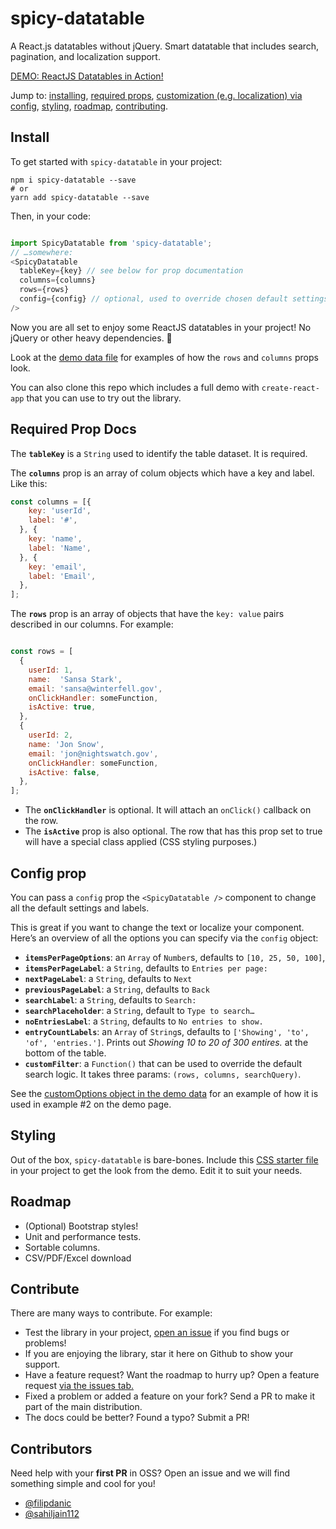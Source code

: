 # spicy-datatable

A React.js datatables without jQuery. Smart datatable that includes search, pagination, and localization support.

[DEMO: ReactJS Datatables in Action!](https://build-gjktjxoelm.now.sh)

Jump to: [installing](#install), [required props](#required-prop-docs), [customization (e.g. localization) via config](#config-prop), [styling](#styling), [roadmap](#roadmap), [contributing](#contribute).

## Install

To get started with `spicy-datatable` in your project:

```
npm i spicy-datatable --save
# or
yarn add spicy-datatable --save
```

Then, in your code:

```javascript

import SpicyDatatable from 'spicy-datatable';
// …somewhere:
<SpicyDatatable
  tableKey={key} // see below for prop documentation
  columns={columns}
  rows={rows}
  config={config} // optional, used to override chosen default settings/labels
/>

```

Now you are all set to enjoy some ReactJS datatables in your project! No jQuery or other heavy dependencies. 🙌

Look at the [demo data file](https://github.com/filipdanic/spicy-datatable/blob/master/src/demo-data.js) for examples of how the `rows` and `columns` props look.

You can also clone this repo which includes a full demo with `create-react-app` that you can use to try out the library.

## Required Prop Docs

The **`tableKey`** is a `String` used to identify the table dataset. It is required.

The **`columns`** prop is an array of colum objects which have a key and label. Like this:

```javascript
const columns = [{
    key: 'userId',
    label: '#',
  }, {
    key: 'name',
    label: 'Name',
  }, {
    key: 'email',
    label: 'Email',
  },
];
```

The **`rows`** prop is an array of objects that have the `key: value` pairs described in our columns. For example:

```javascript

const rows = [
  {
    userId: 1,
    name:  'Sansa Stark',
    email: 'sansa@winterfell.gov',
    onClickHandler: someFunction,
    isActive: true,
  },
  {
    userId: 2,
    name: 'Jon Snow',
    email: 'jon@nightswatch.gov',
    onClickHandler: someFunction,
    isActive: false,
  },
];
```

- The **`onClickHandler`** is optional. It will attach an `onClick()` callback on the row.
- The **`isActive`** prop is also optional. The row that has this prop set to true will have a special class applied (CSS styling purposes.)

## Config prop

You can pass a `config` prop the `<SpicyDatatable />` component to change all the default settings and labels.

This is great if you want to change the text or localize your component. Here’s an overview of all the options you can specify via the `config` object:

- **`itemsPerPageOptions`**: an `Array` of `Number`s, defaults to `[10, 25, 50, 100]`,
- **`itemsPerPageLabel`**: a `String`, defaults to `Entries per page:`
- **`nextPageLabel`**: a `String`, defaults to `Next`
- **`previousPageLabel`**: a `String`, defaults to `Back`
- **`searchLabel`**: a `String`, defaults to `Search:`
- **`searchPlaceholder`**: a `String`, default to `Type to search…`
- **`noEntriesLabel`**: a `String`, defaults to `No entries to show.`
- **`entryCountLabels`**: an `Array` of `String`s, defaults to `['Showing', 'to', 'of', 'entries.']`. Prints out _Showing 10 to 20 of 300 entires._ at the bottom of the table.
- **`customFilter`**: a `Function()` that can be used to override the default search logic. It takes three params: `(rows, columns, searchQuery)`.

See the [customOptions object in the demo data](https://github.com/filipdanic/spicy-datatable/blob/master/src/demo-data.js) for an example of how it is used in example #2 on the demo page.

## Styling

Out of the box, `spicy-datatable` is bare-bones. Include this [CSS starter file](https://github.com/filipdanic/spicy-datatable/blob/master/src/sample-styles.css) in your project to get the look from the demo. Edit it to suit your needs.

## Roadmap

- (Optional) Bootstrap styles!
- Unit and performance tests.
- Sortable columns.
- CSV/PDF/Excel download

## Contribute

There are many ways to contribute. For example:

- Test the library in your project, [open an issue](https://github.com/filipdanic/spicy-datatable/issues/new) if you find bugs or problems!
- If you are enjoying the library, star it here on Github to show your support.
- Have a feature request? Want the roadmap to hurry up? Open a feature request [via the issues tab.](https://github.com/filipdanic/spicy-datatable/issues/new)
- Fixed a problem or added a feature on your fork? Send a PR to make it part of the main distribution.
- The docs could be better? Found a typo? Submit a PR!

## Contributors

Need help with your **first PR** in OSS? Open an issue and we will find something simple and cool for you!

- [@filipdanic](https://github.com/filipdanic/)
- [@sahiljain112](https://github.com/sahiljain112)
